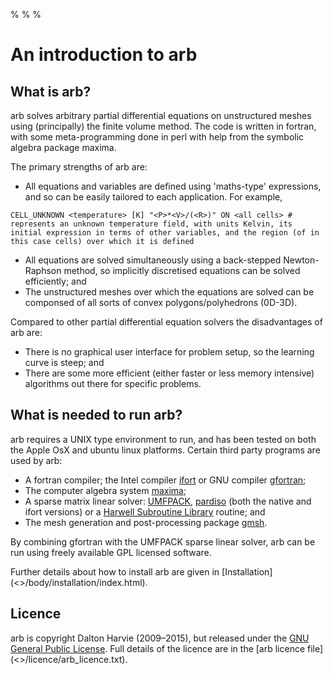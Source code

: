 %
%
%

# An introduction to arb

## What is arb?

arb solves arbitrary partial differential equations on unstructured meshes using (principally) the finite volume method.  The code is written in fortran, with some meta-programming done in perl with help from the symbolic algebra package maxima.

The primary strengths of arb are:

* All equations and variables are defined using 'maths-type' expressions, and so can be easily tailored to each application.  For example,
```arb
CELL_UNKNOWN <temperature> [K] "<P>*<V>/(<R>)" ON <all cells> # represents an unknown temperature field, with units Kelvin, its initial expression in terms of other variables, and the region (of in this case cells) over which it is defined
```
* All equations are solved simultaneously using a back-stepped Newton-Raphson method, so implicitly discretised equations can be solved efficiently; and
* The unstructured meshes over which the equations are solved can be componsed of all sorts of convex polygons/polyhedrons (0D-3D).

Compared to other partial differential equation solvers the disadvantages of arb are:

* There is no graphical user interface for problem setup, so the learning curve is steep; and
* There are some more efficient (either faster or less memory intensive) algorithms out there for specific problems.

## What is needed to run arb?

arb requires a UNIX type environment to run, and has been tested on both the Apple OsX and ubuntu linux platforms. Certain third party programs are used by arb:

-   A fortran compiler; the Intel compiler
    [ifort](http://software.intel.com/en-us/intel-compilers/ "intel-compilers")
    or GNU compiler [gfortran](http://gcc.gnu.org/wiki/GFortran);
-   The computer algebra system
    [maxima](http://maxima.sourceforge.net/ "Computer algebra system");
-   A sparse matrix linear solver:
    [UMFPACK](http://www.cise.ufl.edu/research/sparse/umfpack/),
    [pardiso](http://www.pardiso-project.org/) (both the native and
    ifort versions) or a [Harwell Subroutine
    Library](http://www.hsl.rl.ac.uk/) routine; and
-   The mesh generation and post-processing package
    [gmsh](http://geuz.org/gmsh/).

By combining gfortran with the UMFPACK sparse linear solver, arb can be
run using freely available GPL licensed software.

Further details about how to install arb are given in [Installation](<<linkrootdir>>/body/installation/index.html).

## Licence

arb is copyright Dalton Harvie (2009–2015), but released under the [GNU General Public License](http://www.gnu.org/licenses/gpl.html).  Full details of the licence are in the [arb licence file](<<workingdir>>/licence/arb_licence.txt).

<!--
```sh
echo "some sh string";
```

```fortran
write(*,*) 'some fortran' ! comment
```

$t=4$


```arb
CELL_CONSTANT <jibber> [m^2] "<P>/<R>" ON <all cells> # a comment
```

```arb
CELL_CONSTANT <jibber> [m^2] "<P>/<R>" ON <all cells> # a comment
```

-->

